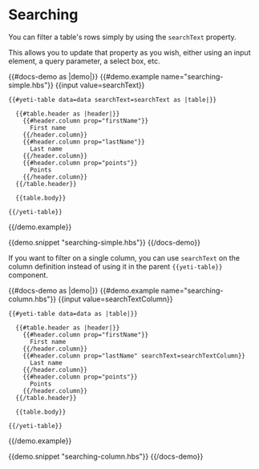 # Searching

You can filter a table's rows simply by using the `searchText` property.

This allows you to update that property as you wish, either using an input element, a query parameter, a select box, etc.

{{#docs-demo as |demo|}}
  {{#demo.example name="searching-simple.hbs"}}
    {{input value=searchText}}

    {{#yeti-table data=data searchText=searchText as |table|}}

      {{#table.header as |header|}}
        {{#header.column prop="firstName"}}
          First name
        {{/header.column}}
        {{#header.column prop="lastName"}}
          Last name
        {{/header.column}}
        {{#header.column prop="points"}}
          Points
        {{/header.column}}
      {{/table.header}}

      {{table.body}}

    {{/yeti-table}}
  {{/demo.example}}

  {{demo.snippet "searching-simple.hbs"}}
{{/docs-demo}}

If you want to filter on a single column, you can use `searchText` on the column definition instead of using it in the parent `{{yeti-table}}` component.

{{#docs-demo as |demo|}}
  {{#demo.example name="searching-column.hbs"}}
    {{input value=searchTextColumn}}

    {{#yeti-table data=data as |table|}}

      {{#table.header as |header|}}
        {{#header.column prop="firstName"}}
          First name
        {{/header.column}}
        {{#header.column prop="lastName" searchText=searchTextColumn}}
          Last name
        {{/header.column}}
        {{#header.column prop="points"}}
          Points
        {{/header.column}}
      {{/table.header}}

      {{table.body}}

    {{/yeti-table}}
  {{/demo.example}}

  {{demo.snippet "searching-column.hbs"}}
{{/docs-demo}}

